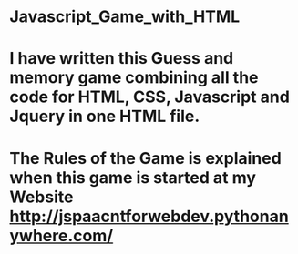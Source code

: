 # Javascript_Game_with_HTML
#
# I have written this Guess and memory game combining all the code for HTML, CSS, Javascript and Jquery in one HTML file.
# The Rules of the Game is explained when this game is started at my Website http://jspaacntforwebdev.pythonanywhere.com/
